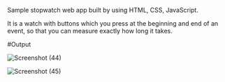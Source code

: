 Sample stopwatch web app built by using HTML, CSS, JavaScript.

It is a watch with buttons which you press at the beginning and end of an event,
so that you can measure exactly how long it takes.

#Output

![Screenshot (44)](https://github.com/krishnnaa15/Stopwatch/assets/141332207/105dd07c-4a4d-452e-a019-abb1b2b53c0a)

![Screenshot (45)](https://github.com/krishnnaa15/Stopwatch/assets/141332207/d23d0010-065d-4331-8cec-5800e946c08f)
